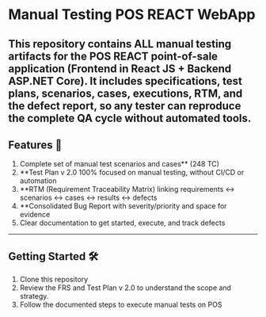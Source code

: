 # Manual Testing **POS REACT** WebApp
This repository contains ALL manual testing artifacts for the POS REACT point-of-sale application (Frontend in React JS + Backend ASP.NET Core).
It includes specifications, test plans, scenarios, cases, executions, RTM, and the defect report, so any tester can reproduce the complete QA cycle without automated tools.
---

## Features 🚀
1. Complete set of manual test scenarios and cases** (248 TC) 
2. **Test Plan v 2.0 100% focused on manual testing, without CI/CD or automation  
3. **RTM (Requirement Traceability Matrix) linking requirements ↔ scenarios ↔ cases ↔ results ↔ defects
4. **Consolidated Bug Report with severity/priority and space for evidence
5. Clear documentation to get started, execute, and track defects
---
## Getting Started 🛠️
1. Clone this repository
2. Review the FRS and Test Plan v 2.0 to understand the scope and strategy.
3. Follow the documented steps to execute manual tests on POS
